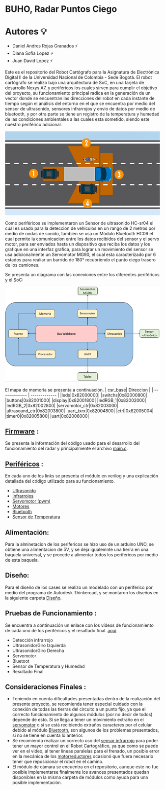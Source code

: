 # BUHO, Radar Puntos Ciego

# Autores 💡

* Daniel Andres Rojas Granados ⚡
* Diana Sofia Lopez ⚡
* Juan David Lopez ⚡


Este es el repositorio del Robot Cartógrafo para la Asignatura de Electrónica Digital II de la Universidad Nacional de Colombia -  Sede Bogotá. El robot cartógrafo se realizó bajo una arquitectura de SoC, en una tarjeta de desarrollo Nexys A7, y periféricos los cuales sirven para cumplir el objetivo del proyecto, su funcionamiento principal radica en la generación de un vector donde se encuentran las direcciones del robot en cada instante de tiempo según el análisis del entorno en el que se encuentra por medio del sensor de ultrasonido, sensores infrarrojos y envio de datos por medio de bluetooth, y por otra parte se tiene un registro de la temperatura y humedad de las condiciones ambientales a las cuales esta sometido, siendo este nuestro periférico adicional.

![Screenshot](/Graficos/ciegos.jpg)

Como periféricos se implementaron un Sensor de ultrasonido HC-sr04 el cual es usado para la deteccion de vehiculos en un rango de 2 metros por medio de ondas de sonido, tambien se usa un Módulo Bluetooth HC06 el cual permite la comunicacion entre los datos recibidos del sensor y el servo motor, para ser enviados hasta un dispositivo que reciba los datos y los grafique en una interfaz grafica, para lograr un movimiento del sensor se usa adicionalmente un Servomotor MG90, el cual esta caracterizado por 6 estados para realiar un barrido de 180° recubriendo el punto ciego trasero de los camiones.

Se presenta un diagrama con las conexiones entre los diferentes periféricos y el SoC:

![Screenshot](/Graficos/SoC.png)

El mapa de memoria se presenta a continuación.
| csr_base| Direccion |
| ------------- | ------------- |
|leds|0x82000000|
|switchs|0x82000800|
|buttons|0x82001000|
|display|0x82001800|
|ledRGB_1|0x82002000|
|ledRGB_2|0x82002800|
|servomotor_ctr|0x82003000|
|ultrasound_ctr|0x82003800|
|uart_txrx|0x82004800|
|ctrl|0x82005004|
|timer0|0x82005800|
|uart|0x82006000|

## [Firmware](/firmware/) :
Se presenta la información del código usado para el desarrollo del funcionamiento del radar y principalmente el archivo [main.c](/firmware/main.c). 

## [Periféricos](/module) :
En cada uno de los links se presenta el módulo en verilog y una explicación detallada del código utilizado para su funcionamiento.

- [Ultrasonido](/module/verilog/Ultrasonido/)
- [Infrarrojos](/module/verilog/Infrarrojo/)
- [Servomotor (pwm)](/module/verilog/PWM)
- [Motores](/Arduino/Motores)
- [Bluetooth](/Arduino/Bluetooth)
- [Sensor de Temperatura](/Arduino/SensorTemperatura)

## Alimentación:
Para la alminetacion de los perifericos se hizo uso de un arduino UNO, se obtiene una alimentacion de 5V, y se deja igualemnte una tierra en una baquela universal, y se procede a alimentar todos los perifericos por medio de esta baquela. 

## Diseño:
Para el diseño de los cases se realizo un modelado con un periferico por medio del programa de Autodesk Thinkercad, y se montaron los diseños en la siguiente carpeta [Diseño](/Modelos_3D).

## Pruebas de Funcionamiento :
Se encuentra a continuación un enlace con los vídeos de funcionamiento de cada uno de los periféricos y el resultado final. [aqui](https://drive.google.com/drive/folders/112-6SYxrrSyqni91OqtPZYYySc63U7gP?usp=sharing)

- Detección infrarrojo
- Ultrasonido/Giro Izquierda
- Ultrasonido/Giro Derecha
- Servomotor
- Bluetoot
- Sensor de Temperatura y Humedad
- Resultado Final

## Consideraciones Finales :

- Teniendo en cuenta dificultades presentadas dentro de la realización del presente proyecto, se recomienda tener especial cuidado con la conexión de todas las tierras del circuito a un punto fijo, ya que el correcto funcionamiento de algunos módulos (por no decir de todos) depende de esto. Si se llega a tener un movimiento extraño en el [servomotor](/module/verilog/PWM) o si se está recibiendo extraños caracteres por el celular debido al módulo [Bluetooth](/Arduino/Bluetooth), son algunos de los problemas presentados, si no se tiene en cuenta lo anterior.
- Se recomienda realizar un correcto uso del [sensor infrarrojo](/module/verilog/Infrarrojo/) para poder tener un mayor control en el Robot Cartográfico, ya que como se puede ver en el video, al tener líneas paralelas para el frenado, un posible error en la mecánica de los [motorreductores](/Arduino/Motores) ocasionó que fuera necesario tener que reposicionar el robot en el camino.
- El módulo de cámara se encuentra en el repositorio, aunque este no fue posible implementarse finalmente los avances presentados quedan disponibles en la misma carpeta de módulos como ayuda para una posible implementación.
